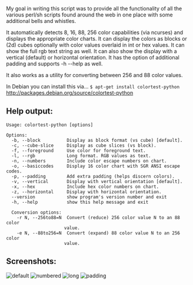 My goal in writing this script was to provide all the functionality of all the
various perl/sh scripts found around the web in one place with some additional
bells and whistles.

It automatically detects 8, 16, 88, 256 color capabilities (via ncurses) and
displays the appropriate color charts. It can display the colors as blocks or
(2d) cubes optionally with color values overlaid in int or hex values.  It can
show the full rgb text string as well. It can also show the display with a
vertical (default) or horizontal orientation. It has the option of additional
padding and supports -h --help as well.

It also works as a utility for converting between 256 and 88 color values.

In Debian you can install this via... `$ apt-get install colortest-python`
http://packages.debian.org/source/colortest-python

Help output:
------------

    Usage: colortest-python [options]

    Options:
      -b, --block          Display as block format (vs cube) [default].
      -c, --cube-slice     Display as cube slices (vs block).
      -f, --foreground     Use color for foreground text.
      -l, --rgb            Long format. RGB values as text.
      -n, --numbers        Include color escape numbers on chart.
      -o, --basiccodes     Display 16 color chart with SGR ANSI escape codes.
      -p, --padding        Add extra padding (helps discern colors).
      -v, --vertical       Display with vertical orientation [default].
      -x, --hex            Include hex color numbers on chart.
      -z, --horizontal     Display with horizontal orientation.
      --version            show program's version number and exit
      -h, --help           show this help message and exit

      Conversion options:
        -r N, --256to88=N  Convert (reduce) 256 color value N to an 88 color
                          value.
        -e N, --88to256=N  Convert (expand) 88 color value N to an 256 color
                          value.

Screenshots:
------------
![default](https://github.com/eikenb/terminal-colors/screenshots/default.png)
![numbered](https://github.com/eikenb/terminal-colors/screenshots/numbers.png)
![long](https://github.com/eikenb/terminal-colors/screenshots/long.png)
![padding](https://github.com/eikenb/terminal-colors/screenshots/padding.png)
